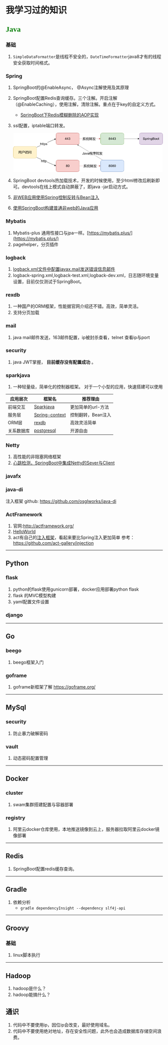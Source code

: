 # 我学习过的知识

## <font face="黑体" color=green size=5 > Java </font>

### 基础

1. `SimpleDataFormatter`是线程不安全的，`DateTimeFormatter`java8才有的线程安全获取时间格式。

### Spring

1. SpringBoot的@EnableAsync， @Async注解使用及其原理
1. SpringBoot配置Redis查询缓存。三个注解。开启注解（@EnableCaching），使用注解，清除注解。重点在于key的自定义方式。
    * [SpringBoot下Redis模糊删除的AOP实现](https://docs.qq.com/doc/DSExjdkFka3VEWlR0)
1. ssl配置，iptable端口转发。

    ![来自PrintWevServer-SpringBoot工程](./端口转发.png)
1. SpringBoot devtools热加载技术，开发的时候使用，至少html修改后刷新即可。devtools在线上模式自动屏蔽了，即java -jar启动方式。
1. [非WEB应用使用Spring控制反转与Bean注入](https://docs.qq.com/doc/DSEV2TWtPcGh5QXR3)

1. [使用SpringBoot构建普通非web的Java应用
](https://docs.qq.com/doc/DSHBVQ2pwQUVadFNk)

### Mybatis

1. Mybatis-plus 通用性接口与jpa一样。[https://mybatis.plus/](https://mybatis.plus/)
1. pagehelper，分页插件

### logback

1. [logback.xml文件中配置javax.mail发送错误信息邮件](https://docs.qq.com/doc/DSFhiWENKWVJwa3B1)
1. logback-spring.xml,logback-test.xml,logback-dev.xml，日志随环境变量设置，目前仅仅测试于SpringBoot。

### rexdb

1. 一种国产的ORM框架，性能据官网介绍还不错。高效，简单灵活。
1. 支持分页加载

### mail

1. java mail邮件发送，163邮件配置，ip被封杀查看，telnet 查看ip与port

### security

1. java JWT掌握， **目前缓存没有配置成功** 。

### sparkjava

1. 一种轻量级，简单化的控制器框架。
对于一个小型的应用，快速搭建可以使用

应用层次 | 框架名 | 推荐理由
--- | --- | ---
前端交互|[Sparkjava](http://sparkjava.com/)| 更加简单的url-方法
服务层| [Spring-context](https://mvnrepository.com/artifact/org.springframework/spring-context)|控制翻转，Bean注入
ORM层| [rexdb](http://db.rex-soft.org/)|高效灵活简单
关系数据库|[postgresql](https://www.postgresql.org/)|开源自由

### Netty

1. 高性能的非阻塞网络框架
1. [心跳检测，SpringBoot中集成Netty的Sever与Client](https://gitee.com/aohanhongzhi/heart-netty)

### javafx

### java-di

注入框架
github: https://github.com/osglworks/java-di

### ActFramework
1. 官网:http://actframework.org/
1. [HelloWorld](https://github.com/act-gallery/helloworld)
1. act有自己的[注入框架](https://github.com/osglworks/java-di)，看起来要比Spring注入更加简单 参考：https://github.com/act-gallery/injection

---

## Python

### flask

1. python的flask使用gunicorn部署，docker应用部署python flask
2. flask 的MVC模型构建
3. yaml配置文件设置

### django

---

## Go

### beego

1. beego框架入门

### goframe

1. goframe新框架了解 https://goframe.org/

---

## MySql

### security

1. 防止暴力破解密码

### vault

1. 动态密码配置管理

---

## Docker

### cluster

1. swam集群搭建配置与容器部署

### registry

1. 阿里云docker仓库使用，本地推送镜像到云上，服务器拉取阿里云docker镜像部署

---

## Redis

1. SpringBoot配置redis缓存查询。

---

## Gradle

1. 依赖分析
    * `gradle dependencyInsight --dependency slf4j-api`

---

## Groovy

### 基础

1. linux脚本执行

---

## Hadoop

1. hadoop是什么？
1. hadoop能搞什么？

## 通识

1. 代码中不要使用ip，因位ip会改变，最好使用域名。
1. 代码中不要使用绝对地址，存在安全性问题，此外也会造成数据库存储空间浪费。
